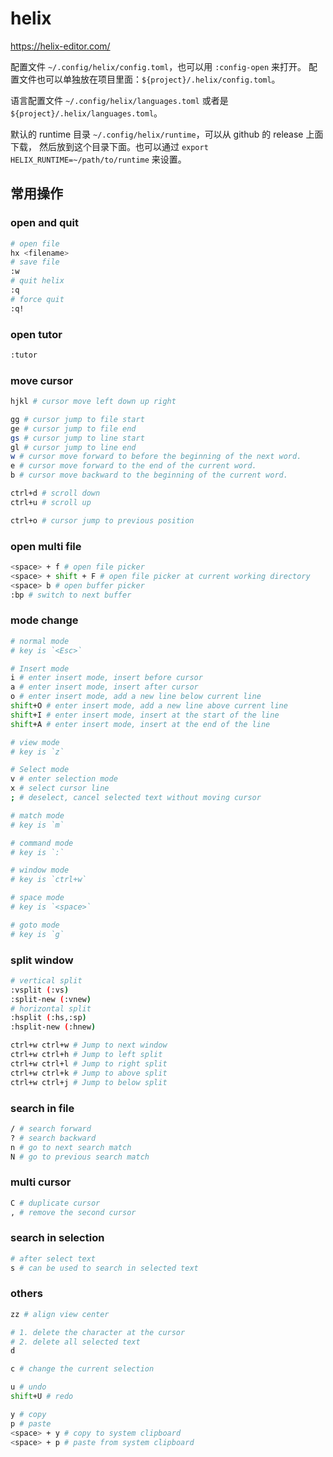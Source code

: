 # helix

<https://helix-editor.com/>

配置文件 `~/.config/helix/config.toml`，也可以用 `:config-open` 来打开。
配置文件也可以单独放在项目里面：`${project}/.helix/config.toml`。

语言配置文件 `~/.config/helix/languages.toml` 或者是 `${project}/.helix/languages.toml`。

默认的 runtime 目录 `~/.config/helix/runtime`，可以从 github 的 release 上面下载，
然后放到这个目录下面。也可以通过 `export HELIX_RUNTIME=~/path/to/runtime` 来设置。

## 常用操作

### open and quit

```sh
# open file
hx <filename>
# save file
:w
# quit helix
:q
# force quit
:q!
```

### open tutor

```sh
:tutor
```

### move cursor

```sh
hjkl # cursor move left down up right

gg # cursor jump to file start
ge # cursor jump to file end
gs # cursor jump to line start
gl # cursor jump to line end
w # cursor move forward to before the beginning of the next word.
e # cursor move forward to the end of the current word.
b # cursor move backward to the beginning of the current word.

ctrl+d # scroll down
ctrl+u # scroll up

ctrl+o # cursor jump to previous position
```

### open multi file

```sh
<space> + f # open file picker
<space> + shift + F # open file picker at current working directory
<space> b # open buffer picker
:bp # switch to next buffer
```

### mode change

```sh
# normal mode
# key is `<Esc>`

# Insert mode
i # enter insert mode, insert before cursor
a # enter insert mode, insert after cursor
o # enter insert mode, add a new line below current line
shift+O # enter insert mode, add a new line above current line
shift+I # enter insert mode, insert at the start of the line
shift+A # enter insert mode, insert at the end of the line

# view mode
# key is `z`

# Select mode
v # enter selection mode
x # select cursor line
; # deselect, cancel selected text without moving cursor

# match mode
# key is `m`

# command mode
# key is `:`

# window mode
# key is `ctrl+w`

# space mode
# key is `<space>`

# goto mode
# key is `g`
```

### split window

```sh
# vertical split
:vsplit (:vs)
:split-new (:vnew)
# horizontal split
:hsplit (:hs,:sp)
:hsplit-new (:hnew)

ctrl+w ctrl+w # Jump to next window
ctrl+w ctrl+h # Jump to left split
ctrl+w ctrl+l # Jump to right split
ctrl+w ctrl+k # Jump to above split
ctrl+w ctrl+j # Jump to below split
```

### search in file

```sh
/ # search forward
? # search backward
n # go to next search match
N # go to previous search match
```

### multi cursor

```sh
C # duplicate cursor
, # remove the second cursor
```

### search in selection

```sh
# after select text
s # can be used to search in selected text
```

### others

```sh
zz # align view center

# 1. delete the character at the cursor
# 2. delete all selected text
d 

c # change the current selection

u # undo
shift+U # redo

y # copy
p # paste
<space> + y # copy to system clipboard
<space> + p # paste from system clipboard
```

